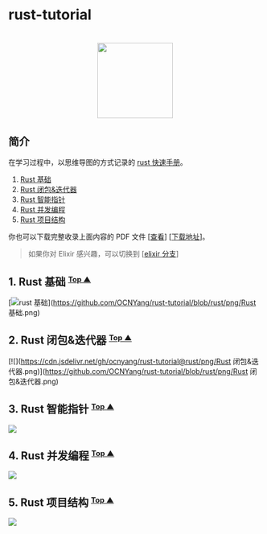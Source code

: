 # rust-tutorial

<h1 align="center"><img width="150px" src="https://cdn.jsdelivr.net/gh/ocnyang/rust-tutorial@rust/logo.svg" /></h1>

## <a name="table-of-contents"></a> 简介

在学习过程中，以思维导图的方式记录的 [rust 快速手册](https://cdn.jsdelivr.net/gh/ocnyang/rust-tutorial@rust/pdf/Rust%20快速手册%20v1.pdf)。

1. [Rust 基础](#base)
2. [Rust 闭包&迭代器](#iter)
3. [Rust 智能指针](#box)
4. [Rust 并发编程](#async)
5. [Rust 项目结构](#module)

你也可以下载完整收录上面内容的 PDF 文件 [[查看](https://cdn.jsdelivr.net/gh/ocnyang/rust-tutorial@rust/pdf/Rust%20快速手册%20v1.pdf)] [[下载地址](https://cdn.jsdelivr.net/gh/ocnyang/rust-tutorial@rust/pdf/Rust%20快速手册%20v1.pdf)]。



> 如果你对 Elixir 感兴趣，可以切换到 [[elixir 分支](https://github.com/OCNYang/rust-tutorial/tree/elixir)]



## 1. <a name="base"></a> Rust 基础 <small><sup>[Top ▲](#table-of-contents)</sup></small>

[![rust 基础](https://cdn.jsdelivr.net/gh/ocnyang/rust-tutorial@rust/png/Rust%20基础.png)](https://github.com/OCNYang/rust-tutorial/blob/rust/png/Rust 基础.png)



## 2. <a name="iter"></a> Rust 闭包&迭代器 <small><sup>[Top ▲](#table-of-contents)</sup></small>

[![](https://cdn.jsdelivr.net/gh/ocnyang/rust-tutorial@rust/png/Rust 闭包&迭代器.png)](https://github.com/OCNYang/rust-tutorial/blob/rust/png/Rust 闭包&迭代器.png)



## 3. <a name="box"></a> Rust 智能指针 <small><sup>[Top ▲](#table-of-contents)</sup></small>

[![](https://cdn.jsdelivr.net/gh/ocnyang/rust-tutorial@rust/png/Rust%20智能指针.png)](https://github.com/OCNYang/rust-tutorial/blob/rust/png/Rust%20智能指针.png)



## 4. <a name="async"></a> Rust 并发编程 <small><sup>[Top ▲](#table-of-contents)</sup></small>

[![](https://cdn.jsdelivr.net/gh/ocnyang/rust-tutorial@rust/png/Rust%20并发编程.png)](https://github.com/OCNYang/rust-tutorial/blob/rust/png/Rust%20并发编程.png)



## 5. <a name="module"></a> Rust 项目结构 <small><sup>[Top ▲](#table-of-contents)</sup></small>

[![](https://cdn.jsdelivr.net/gh/ocnyang/rust-tutorial@rust/png/Rust%20项目结构.png)](https://github.com/OCNYang/rust-tutorial/blob/rust/png/Rust%20项目结构.png)



